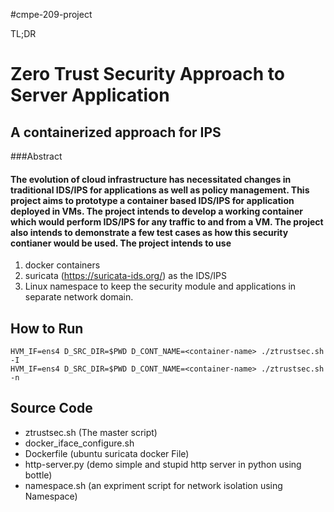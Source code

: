 #cmpe-209-project


TL;DR

# Zero Trust Security Approach to Server Application
## A containerized approach for IPS

###Abstract
#### The evolution of cloud infrastructure has necessitated changes in traditional IDS/IPS for applications as well as policy management. This project aims to prototype a container based IDS/IPS for application deployed in VMs. The project intends to develop a working container which would perform IDS/IPS for any traffic to and from a VM. The project also intends to demonstrate a few test cases as how this security contianer would be used. The project intends to use

 1. docker containers
 2. suricata (https://suricata-ids.org/) as the IDS/IPS
 3. Linux namespace to keep the security module and applications in separate network domain.


## How to Run
```
HVM_IF=ens4 D_SRC_DIR=$PWD D_CONT_NAME=<container-name> ./ztrustsec.sh -I
HVM_IF=ens4 D_SRC_DIR=$PWD D_CONT_NAME=<container-name> ./ztrustsec.sh -n
```

## Source Code
*  ztrustsec.sh (The master script)
*   docker_iface_configure.sh
*   Dockerfile (ubuntu suricata docker File)
*   http-server.py (demo simple and stupid http server in python using bottle)
*   namespace.sh (an expriment script for network isolation using Namespace)





